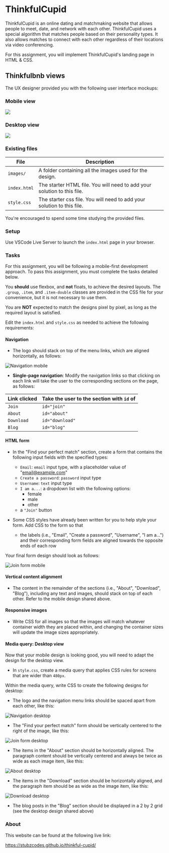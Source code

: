 # ThinkfulCupid

ThinkfulCupid is an online dating and matchmaking website that allows people to meet, date, and network with each other. ThinkfulCupid uses a special algorithm that matches people based on their personality types. It also allows matches to connect with each other regardless of their locations via video conferencing.

For this assignment, you will implement ThinkfulCupid's landing page in HTML & CSS.

## Thinkfulbnb views

The UX designer provided you with the following user interface mockups:

### Mobile view

![](images/ThinkfulCupid-mobile.png)

### Desktop view

![](images/ThinkfulCupid-desktop.png)

### Existing files

| File         | Description                                                             |
| ------------ | ----------------------------------------------------------------------- |
| `images/`    | A folder containing all the images used for the design.                 |
| `index.html` | The starter HTML file. You will need to add your solution to this file. |
| `style.css`  | The starter css file. You will need to add your solution to this file.  |

You're encouraged to spend some time studying the provided files.

### Setup

Use VSCode Live Server to launch the `index.html` page in your browser.

### Tasks

For this assignment, you will be following a mobile-first development approach. To pass this assignment, you must complete the tasks detailed below.

You **should** use flexbox, and **not** floats, to achieve the desired layouts. The `.group`, `.item`, and `.item-double` classes are provided in the CSS file for your convenience, but it is not necessary to use them.

You are **NOT** expected to match the designs pixel by pixel, as long as the required layout is satisfied.

Edit the `index.html` and `style.css` as needed to achieve the following requirements:

#### Navigation

- The logo should stack on top of the menu links, which are aligned horizontally, as follows:

![Navigation mobile](./images/navigation-mobile.png)

- **Single-page navigation**: Modify the navigation links so that clicking on each link will take the user to the corresponding sections on the page, as follows:

| Link clicked | Take the user to the section with `id` of |
| ------------ | ----------------------------------------- |
| `Join`       | `id="join"`                               |
| `About`      | `id="about"`                              |
| `Download`   | `id="download"`                           |
| `Blog`       | `id="blog"`                               |

#### HTML form

- In the "Find your perfect match" section, create a form that contains the following input fields with the specified types:

  - `Email`: `email` input type, with a placeholder value of "email@example.com"
  - `Create a password`: `password` input type
  - `Username`: `text` input type
  - `I am a...`: a dropdown list with the following options:
    - female
    - male
    - other
  - a `"Join"` button

- Some CSS styles have already been written for you to help style your form. Add CSS to the form so that
  - the labels (i.e., "Email", "Create a password", "Username", "I am a...") and their corresponding form fields are aligned towards the opposite ends of each row

Your final form design should look as follows:

![Join form mobile](./images/join-form-mobile.png)

#### Vertical content alignment

- The content in the remainder of the sections (i.e., "About", "Download", "Blog"), including any text and images, should stack on top of each other. Refer to the mobile design shared above.

#### Responsive images

- Write CSS for all images so that the images will match whatever container width they are placed within, and changing the container sizes will update the image sizes appropriately.

#### Media query: Desktop view

Now that your mobile design is looking good, you will need to adapt the design for the desktop view.

- In `style.css`, create a media query that applies CSS rules for screens that are wider than `480px`.

Within the media query, write CSS to create the following designs for desktop:

- The logo and the navigation menu links should be spaced apart from each other, like this:

![Navigation desktop](./images/navigation-desktop.png)

- The "Find your perfect match" form should be vertically centered to the right of the image, like this:

![Join form desktop](./images/join-form-desktop.png)

- The items in the "About" section should be horizontally aligned. The paragraph content should be vertically centered and always be twice as wide as each image item, like this:

![About desktop](./images/about-desktop.png)

- The items in the "Download" section should be horizontally aligned, and the paragraph item should be as wide as the image item, like this:

![Download desktop](./images/download-desktop.png)

- The blog posts in the "Blog" section should be displayed in a 2 by 2 grid (see the desktop design shared above)


### About

This website can be found at the following live link:

https://stubzcodes.github.io/thinkful-cupid/